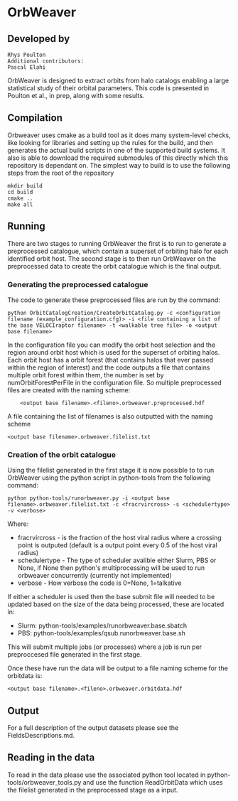 # OrbWeaver

## Developed by
	Rhys Poulton
	Additional contributors:
	Pascal Elahi

OrbWeaver is designed to extract orbits from halo catalogs enabling a large statistical study of their orbital parameters. This code is presented in Poulton et al., in prep, along with some results.

## Compilation

Orbweaver uses cmake as a build tool as it does many system-level checks, like looking for libraries and setting up the rules for the build, and then generates the actual build scripts in one of the supported build systems. It also is able to download the required submodules of this directly which this repository is dependant on. The simplest way to build is to use the following steps from the root of the repository

	mkdir build
	cd build
	cmake ..
	make all


## Running

There are two stages to running OrbWeaver the first is to run to generate a preprocessed catalogue, which contain a superset of orbiting halo for each identified orbit host. The second stage is to then run OrbWeaver on the preprocessed data to create the orbit catalogue which is the final output.


### Generating the preprocessed catalogue

 The code to generate these preprocessed files are run by the command:

	python OrbitCatalogCreation/CreateOrbitCatalog.py -c <configuration filename (example_configuration.cfg)> -i <file containing a list of the base VELOCIraptor filename> -t <walkable tree file> -o <output base filename>

In the configuration file you can modify the orbit host selection and the region around orbit host which is used for the superset of orbiting halos. Each orbit host has a orbit forest (that contains halos that ever passed within the region of interest) and the code outputs a file that contains multiple orbit forest within them, the number is set by numOrbitForestPerFile in the configuration file. So multiple preprocessed files are created with the naming scheme:

		<output base filename>.<fileno>.orbweaver.preprocessed.hdf

A file containing the list of filenames is also outputted with the naming scheme

	<output base filename>.orbweaver.filelist.txt

### Creation of the orbit catalogue

Using the filelist generated in the first stage it is now possible to to run OrbWeaver using the python script in python-tools from the following command:

	python python-tools/runorbweaver.py -i <output base filename>.orbweaver.filelist.txt -c <fracrvircross> -s <schedulertype> -v <verbose>

Where:

* fracrvircross - is the fraction of the host viral radius where a crossing point is outputed (default is a output point every 0.5 of the host viral radius)
* schedulertype - The type of scheduler avalible either Slurm, PBS or None, if None then python's multiprocessing will be used to run orbweaver concurrently (currently not implemented)
* verbose - How verbose the code is 0=None, 1=talkative

If either a scheduler is used then the base submit file will needed to be updated based on the size of the data being processed, these are located in:

* Slurm: python-tools/examples/runorbweaver.base.sbatch
* PBS: python-tools/examples/qsub.runorbweaver.base.sh

This will submit multiple jobs (or processes) where a job is run per preproccesed file generated in the first stage.

Once these have run the data will be output to a file naming scheme for the orbitdata is:

	<output base filename>.<fileno>.orbweaver.orbitdata.hdf

## Output

For a full description of the output datasets please see the FieldsDescriptions.md.

## Reading in the data

To read in the data please use the associated python tool located in python-tools/orbweaver_tools.py and use the function ReadOrbitData which uses the filelist generated in the preprocessed stage as a input.
